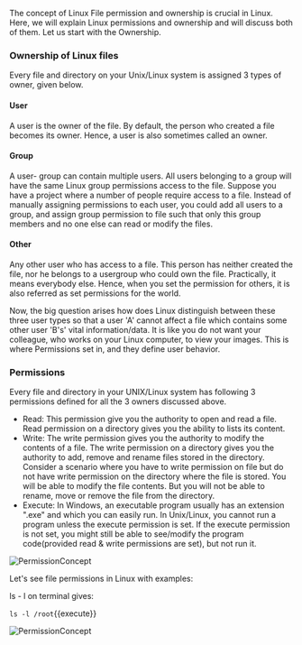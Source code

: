 The concept of Linux File permission and ownership is crucial in Linux. Here, we will explain Linux permissions and ownership and will discuss both of them. Let us start with the Ownership.

### Ownership of Linux files

Every file and directory on your Unix/Linux system is assigned 3 types of owner, given below.

#### User

A user is the owner of the file. By default, the person who created a file becomes its owner. Hence, a user is also sometimes called an owner.

#### Group

A user- group can contain multiple users. All users belonging to a group will have the same Linux group permissions access to the file. Suppose you have a project where a number of people require access to a file. Instead of manually assigning permissions to each user, you could add all users to a group, and assign group permission to file such that only this group members and no one else can read or modify the files.

#### Other

Any other user who has access to a file. This person has neither created the file, nor he belongs to a usergroup who could own the file. Practically, it means everybody else. Hence, when you set the permission for others, it is also referred as set permissions for the world.

Now, the big question arises how does Linux distinguish between these three user types so that a user 'A' cannot affect a file which contains some other user 'B's' vital information/data. It is like you do not want your colleague, who works on your Linux computer, to view your images. This is where Permissions set in, and they define user behavior.

### Permissions

Every file and directory in your UNIX/Linux system has following 3 permissions defined for all the 3 owners discussed above.

- Read: This permission give you the authority to open and read a file. Read permission on a directory gives you the ability to lists its content.
- Write: The write permission gives you the authority to modify the contents of a file. The write permission on a directory gives you the authority to add, remove and rename files stored in the directory. Consider a scenario where you have to write permission on file but do not have write permission on the directory where the file is stored. You will be able to modify the file contents. But you will not be able to rename, move or remove the file from the directory.
- Execute: In Windows, an executable program usually has an extension ".exe" and which you can easily run. In Unix/Linux, you cannot run a program unless the execute permission is set. If the execute permission is not set, you might still be able to see/modify the program code(provided read & write permissions are set), but not run it.

![PermissionConcept](./assets/PermissionsConcept.png)

Let's see file permissions in Linux with examples:

ls - l on terminal gives:

`ls -l /root`{{execute}}

![PermissionConcept](./assets/ls-l.png)